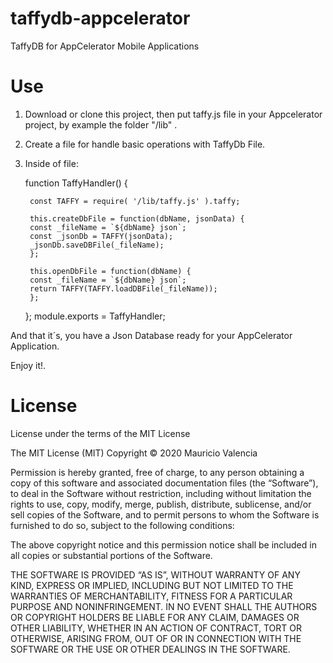# taffydb-appcelerator
TaffyDB for AppCelerator Mobile Applications


# Use

1. Download or clone this project, then put taffy.js file in your Appcelerator project, by example the folder "/lib" .

2. Create a file for handle basic operations with TaffyDb File.

3. Inside of file:

	function TaffyHandler() {

	    const TAFFY = require( '/lib/taffy.js' ).taffy;

	    this.createDbFile = function(dbName, jsonData) {
		const _fileName = `${dbName} json`;
		const _jsonDb = TAFFY(jsonData);
		_jsonDb.saveDBFile(_fileName);
	    };

	    this.openDbFile = function(dbName) {
		const _fileName = `${dbName} json`;
		return TAFFY(TAFFY.loadDBFile(_fileName));
	    };
	};
	module.exports = TaffyHandler;

And that it´s, you have a Json Database ready for your AppCelerator Application.

Enjoy it!.

# License
License under the terms of the MIT License

The MIT License (MIT)
Copyright © 2020 Mauricio Valencia

Permission is hereby granted, free of charge, to any person obtaining a copy of this software and associated documentation files (the “Software”), to deal in the Software without restriction, including without limitation the rights to use, copy, modify, merge, publish, distribute, sublicense, and/or sell copies of the Software, and to permit persons to whom the Software is furnished to do so, subject to the following conditions:

The above copyright notice and this permission notice shall be included in all copies or substantial portions of the Software.

THE SOFTWARE IS PROVIDED “AS IS”, WITHOUT WARRANTY OF ANY KIND, EXPRESS OR IMPLIED, INCLUDING BUT NOT LIMITED TO THE WARRANTIES OF MERCHANTABILITY, FITNESS FOR A PARTICULAR PURPOSE AND NONINFRINGEMENT. IN NO EVENT SHALL THE AUTHORS OR COPYRIGHT HOLDERS BE LIABLE FOR ANY CLAIM, DAMAGES OR OTHER LIABILITY, WHETHER IN AN ACTION OF CONTRACT, TORT OR OTHERWISE, ARISING FROM, OUT OF OR IN CONNECTION WITH THE SOFTWARE OR THE USE OR OTHER DEALINGS IN THE SOFTWARE.
